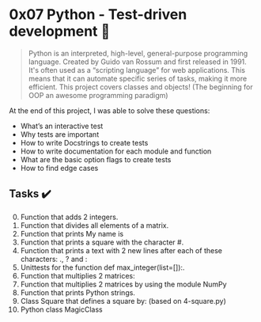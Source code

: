 # 0x07  Python - Test-driven development :snake:

> Python is an interpreted, high-level, general-purpose programming language. Created by Guido van Rossum and first released in 1991. It's often used as a “scripting language” for web applications. This means that it can automate specific series of tasks, making it more efficient. This project covers classes and objects! (The beginning for OOP an awesome programming paradigm)

At the end of this project, I was able to solve these questions:
  
* What’s an interactive test
* Why tests are important
* How to write Docstrings to create tests
* How to write documentation for each module and function
* What are the basic option flags to create tests
* How to find edge cases

## Tasks :heavy_check_mark:

0. Function that adds 2 integers.
1. Function that divides all elements of a matrix.
2. Function that prints My name is <first name> <last name>
3. Function that prints a square with the character #.
4. Function that prints a text with 2 new lines after each of these characters: ., ? and :
5. Unittests for the function def max_integer(list=[]):.
6. Function that multiplies 2 matrices:
7. Function that multiplies 2 matrices by using the module NumPy
8. Function that prints Python strings.
9. Class Square that defines a square by: (based on 4-square.py)
10. Python class MagicClass